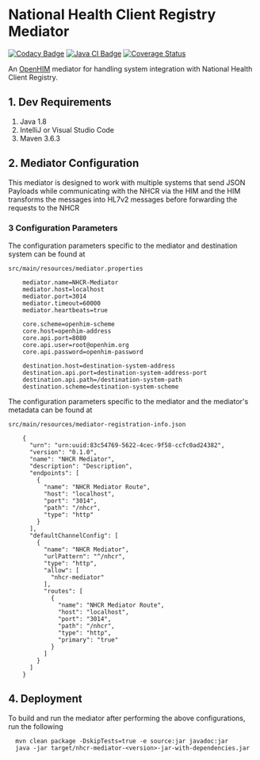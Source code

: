 # National Health Client Registry Mediator

[![Codacy Badge](https://api.codacy.com/project/badge/Grade/a1052124d49b41ce82d9530f68593ada)](https://app.codacy.com/gh/SoftmedTanzania/nhcr-mediator?utm_source=github.com&utm_medium=referral&utm_content=SoftmedTanzania/nhcr-mediator&utm_campaign=Badge_Grade)
[![Java CI Badge](https://github.com/SoftmedTanzania/nhcr-mediator/workflows/Java%20CI%20with%20Maven/badge.svg)](https://github.com/SoftmedTanzania/nhcr-mediator/actions?query=workflow%3A%22Java+CI+with+Maven%22)
[![Coverage Status](https://coveralls.io/repos/github/SoftmedTanzania/nhcr-mediator/badge.svg?branch=development)](https://coveralls.io/github/SoftmedTanzania/nhcr-mediator?branch=development)

An [OpenHIM](http://openhim.org/) mediator for handling system integration with National Health Client Registry.

## 1. Dev Requirements

1. Java 1.8
2. IntelliJ or Visual Studio Code
3. Maven 3.6.3

## 2. Mediator Configuration

This mediator is designed to work with multiple systems that send JSON Payloads while communicating with the NHCR via the HIM and the HIM transforms the 
messages into HL7v2 messages before forwarding the requests to the NHCR

### 3 Configuration Parameters

The configuration parameters specific to the mediator and destination system can be found at

`src/main/resources/mediator.properties`

```
    mediator.name=NHCR-Mediator
    mediator.host=localhost
    mediator.port=3014
    mediator.timeout=60000
    mediator.heartbeats=true
    
    core.scheme=openhim-scheme
    core.host=openhim-address
    core.api.port=8080
    core.api.user=root@openhim.org
    core.api.password=openhim-password
    
    destination.host=destination-system-address
    destination.api.port=destination-system-address-port
    destination.api.path=/destination-system-path
    destination.scheme=destination-system-scheme
```

The configuration parameters specific to the mediator and the mediator's metadata can be found at

`src/main/resources/mediator-registration-info.json`

```
    {
      "urn": "urn:uuid:83c54769-5622-4cec-9f58-ccfc0ad24382",
      "version": "0.1.0",
      "name": "NHCR Mediator",
      "description": "Description",
      "endpoints": [
        {
          "name": "NHCR Mediator Route",
          "host": "localhost",
          "port": "3014",
          "path": "/nhcr",
          "type": "http"
        }
      ],
      "defaultChannelConfig": [
        {
          "name": "NHCR Mediator",
          "urlPattern": "^/nhcr",
          "type": "http",
          "allow": [
            "nhcr-mediator"
          ],
          "routes": [
            {
              "name": "NHCR Mediator Route",
              "host": "localhost",
              "port": "3014",
              "path": "/nhcr",
              "type": "http",
              "primary": "true"
            }
          ]
        }
      ]
    }
```

## 4. Deployment

To build and run the mediator after performing the above configurations, run the following

```
  mvn clean package -DskipTests=true -e source:jar javadoc:jar
  java -jar target/nhcr-mediator-<version>-jar-with-dependencies.jar
```
